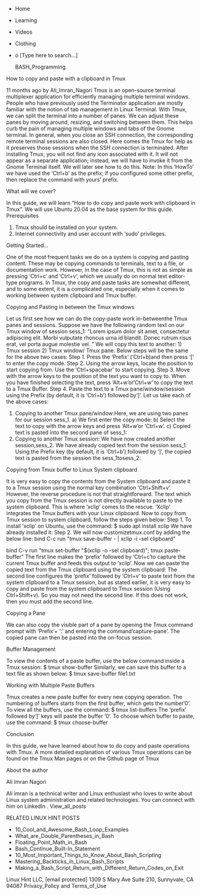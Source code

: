





















































* Home
* Learning
* Videos
* Clothing
*
  o [Type here to search...]


   BASH_Programming


How to copy and paste with a clipboard in Tmux

11 months ago
by Ali_Imran_Nagori
Tmux is an open-source terminal multiplexer application for efficiently
managing multiple terminal windows. People who have previously used the
Terminator application are mostly familiar with the notion of tab management in
Linux Terminal. With Tmux, we can split the terminal into a number of panes. We
can adjust these panes by moving around, resizing, and switching between them.
This helps curb the pain of managing multiple windows and tabs of the Gnome
terminal.
In general, when you close an SSH connection, the corresponding remote terminal
sessions are also closed. Here comes the Tmux for help as it preserves those
sessions when the SSH connection is terminated.
After installing Tmux, you will not find any icon associated with it. It will
not appear as a separate application; instead, we will have to invoke it from
the Gnome Terminal itself. We will later see how to do this.
Note: In this ‘HowTo’ we have used the ‘Ctrl+b’ as the prefix; if you
configured some other prefix, then replace the command with yours’ prefix.

What will we cover?

In this guide, we will learn “How to do copy and paste work with clipboard in
Tmux”. We will use Ubuntu 20.04 as the base system for this guide.
Prerequisites
1. Tmux should be installed on your system.
2. Internet connectivity and user account with ‘sudo’ privileges.

Getting Started…

One of the most frequent tasks we do on a system is copying and pasting
content. These may be copying commands to terminals, text to a file, or
documentation work. However, in the case of Tmux, this is not as simple as
pressing ‘Ctrl+c’ and ‘Ctrl+v’, which we usually do on normal text editor-type
programs. In Tmux, the copy and paste tasks are somewhat different, and to some
extent, it is a complicated one, especially when it comes to working between
system clipboard and Tmux buffer.

Copying and Pasting in between the Tmux windows

Let us first see how we can do the copy-paste work in-betweenthe Tmux panes and
sessions. Suppose we have the following random text on our Tmux window of
session sess_1:
“Lorem ipsum dolor sit amet, consectetur adipiscing elit. Morbi vulputate
rhoncus urna id blandit. Donec rutrum risus erat, vel porta augue molestie vel.
”
We will copy this text to another: 1) Tmux session 2) Tmux window/ Tmux pane.
Below steps will be the same for the above two cases:
Step 1. Press the ‘Prefix’ (‘Ctrl+b)and then press ‘[’ to enter the copy mode.
Step 2. Using the arrow keys, locate the position to start copying from. Use
the ‘Ctrl+spacebar’ to start copying.
Step 3. Move with the arrow keys to the position of the text you want to copy
to. When you have finished selecting the text, press ‘Alt+w’or‘Ctrl+w’ to copy
the text to a Tmux Buffer.
Step 4. Paste the text to a Tmux pane/window/session using the Prefix (by
default, it is ‘Ctrl+b’) followed by‘]’.
Let us take each of the above cases:
1. Copying to another Tmux pane/window:Here, we are using two panes for our
session sess_1.
a) We first enter the copy mode:
b) Select the text to copy with the arrow keys and press ‘Alt+w’or ‘Ctrl+w’.
c) Copied text is pasted into the second pane of sess_1:
2. Copying to another Tmux session: We have now created another session,sess_2.
We have already copied text from the session sess_1. Using the Prefix key (by
default, it is ‘Ctrl+b’) followed by ‘]’, the copied text is pasted from the
session the sess_1tosess_2:

Copying from Tmux buffer to Linux System clipboard

It is very easy to copy the contents from the System clipboard and paste it to
a Tmux session using the normal key combination ‘Ctrl+Shift+v’. However, the
reverse procedure is not that straightforward.
The text which you copy from the Tmux session is not directly available to
paste to the system clipboard. This is where ‘xclip’ comes to the rescue.
‘Xclip’ integrates the Tmux buffers with your Linux clipboard. Now to copy from
Tmux session to system clipboard, follow the steps given below:
Step 1. To install ‘xclip’ on Ubuntu, use the command:
$ sudo apt install xclip
We have already installed it:
Step 2. We will now customizetmux.conf by adding the below line:
bind C-c run "tmux save-buffer - | xclip -i -sel clipboard"

bind C-v run "tmux set-buffer "$(xclip -o -sel clipboard)"; tmux paste-buffer"
The first line makes the ‘prefix’ followed by ‘Ctrl+c’to capture the current
Tmux buffer and feeds this output to ‘xclip’. Now we can paste the copied text
from the Tmux clipboard using the system clipboard:
The second line configures the ‘prefix’ followed by ‘Ctrl+v’ to paste text from
the system clipboard to a Tmux session, but as stated earlier, it is very easy
to copy and paste from the system clipboard to Tmux session (Using
Ctrl+Shift+v). So you may not need the second line. If this does not work, then
you must add the second line.

Copying a Pane

We can also copy the visible part of a pane by opening the Tmux command prompt
with ‘Prefix’+ ‘:’ and entering the command‘capture-pane’. The copied pane can
then be pasted into the on-focus session.

Buffer Management

To view the contents of a paste buffer, use the below command inside a Tmux
session:
$ tmux show-buffer
Similarly, we can save this buffer to a text file as shown below:
$ tmux save-buffer file1.txt

Working with Multiple Paste Buffers

Tmux creates a new paste buffer for every new copying operation. The numbering
of buffers starts from the first buffer, which gets the number‘0’. To view all
the buffers, use the command:
$ tmux list-buffers
The ‘prefix’ followed by‘]’ keys will paste the buffer ‘0’. To choose which
buffer to paste, use the command:
$ tmux choose-buffer

Conclusion

In this guide, we have learned about how to do copy and paste operations with
Tmux. A more detailed explanation of various Tmux operations can be found on
the Tmux Man pages or on the Github page of Tmux


About the author


Ali Imran Nagori

Ali imran is a technical writer and Linux enthusiast who loves to write about
Linux system administration and related technologies. You can connect with him
on LinkedIn
.
View_all_posts

RELATED LINUX HINT POSTS


* 10_Cool_and_Awesome_Bash_Loop_Examples
* What_are_Double_Parentheses_in_Bash
* Floating_Point_Math_in_Bash
* Bash_Continue_Built-In_Statement
* 10_Most_Important_Things_to_Know_About_Bash_Scripting
* Mastering_Backticks_in_Linux_Bash_Scripts
* Making_a_Bash_Script_Return_with_Different_Return_Codes_on_Exit

Linux Hint LLC, [email protected]
1309 S Mary Ave Suite 210, Sunnyvale, CA 94087
 Privacy_Policy and Terms_of_Use
